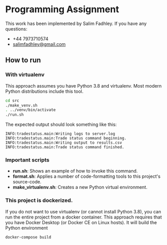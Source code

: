 # Programming Assignment

This work has been implemented by Salim Fadhley. If you have any questions:
* +44 7973710574
* salimfadhley@gmail.com

## How to run

### With virtualenv

This approach assumes you have Python 3.8 and virtualenv. Most modern Python distributions include this tool.

```bash
cd src
./make_venv.sh
. ../venv/bin/activate
./run.sh
``` 

The expected output should look something like this:

```
INFO:tradestatus.main:Writing logs to server.log
INFO:tradestatus.main:Trade status command beginning.
INFO:tradestatus.main:Writing output to results.csv
INFO:tradestatus.main:Trade status command finished.
```

### Important scripts

* **run.sh**: Shows an example of how to invoke this command.
* **format.sh**: Applies a number of code-formatting tools to this project's source-code.
* **make_virtualenv.sh**: Creates a new Python virtual environment.

### This project is dockerized.

If you do not want to use virtualenv (or cannot install Python 3.8), you can run the entire project from a docker container. This approach requires that you have Docker Desktop (or Docker CE on Linux hosts). It will build the Python environment

```bash
docker-compose build
```